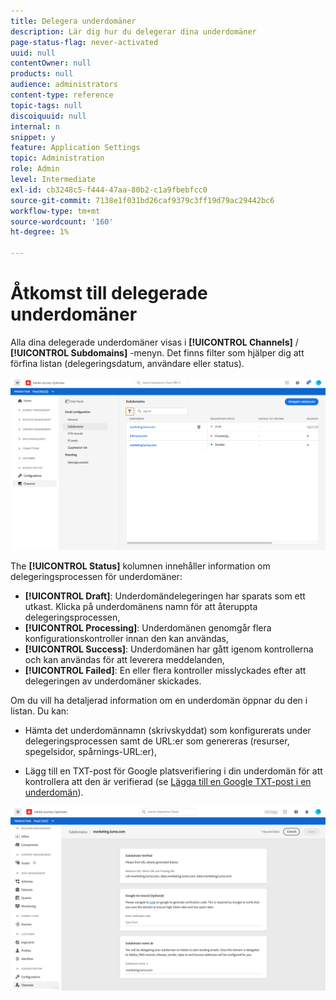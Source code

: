```yaml
---
title: Delegera underdomäner
description: Lär dig hur du delegerar dina underdomäner
page-status-flag: never-activated
uuid: null
contentOwner: null
products: null
audience: administrators
content-type: reference
topic-tags: null
discoiquuid: null
internal: n
snippet: y
feature: Application Settings
topic: Administration
role: Admin
level: Intermediate
exl-id: cb3248c5-f444-47aa-80b2-c1a9fbebfcc0
source-git-commit: 7138e1f031bd26caf9379c3ff19d79ac29442bc6
workflow-type: tm+mt
source-wordcount: '160'
ht-degree: 1%

---
```


# Åtkomst till delegerade underdomäner

Alla dina delegerade underdomäner visas i **[!UICONTROL Channels]** / **[!UICONTROL Subdomains]** -menyn. Det finns filter som hjälper dig att förfina listan (delegeringsdatum, användare eller status).

![](../assets/subdomain-list.png)

The **[!UICONTROL Status]** kolumnen innehåller information om delegeringsprocessen för underdomäner:

* **[!UICONTROL Draft]**: Underdomändelegeringen har sparats som ett utkast. Klicka på underdomänens namn för att återuppta delegeringsprocessen,
* **[!UICONTROL Processing]**: Underdomänen genomgår flera konfigurationskontroller innan den kan användas,
* **[!UICONTROL Success]**: Underdomänen har gått igenom kontrollerna och kan användas för att leverera meddelanden,
* **[!UICONTROL Failed]**: En eller flera kontroller misslyckades efter att delegeringen av underdomäner skickades.

Om du vill ha detaljerad information om en underdomän öppnar du den i listan. Du kan:

* Hämta det underdomännamn (skrivskyddat) som konfigurerats under delegeringsprocessen samt de URL:er som genereras (resurser, spegelsidor, spårnings-URL:er),

* Lägg till en TXT-post för Google platsverifiering i din underdomän för att kontrollera att den är verifierad (se [Lägga till en Google TXT-post i en underdomän](google-txt.md)).

![](../assets/subdomain-delegated.png)
